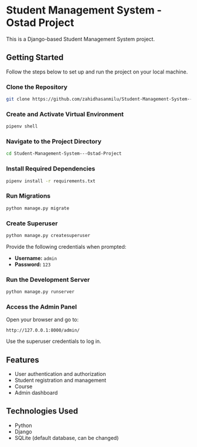 # Student Management System - Ostad Project

This is a Django-based Student Management System project.

## Getting Started

Follow the steps below to set up and run the project on your local machine.

### Clone the Repository
```bash
git clone https://github.com/zahidhasanmilu/Student-Management-System---Ostad-Project.git
```

### Create and Activate Virtual Environment
```bash
pipenv shell
```

### Navigate to the Project Directory
```bash
cd Student-Management-System---Ostad-Project
```

### Install Required Dependencies
```bash
pipenv install -r requirements.txt
```

### Run Migrations
```bash
python manage.py migrate
```

### Create Superuser
```bash
python manage.py createsuperuser
```
Provide the following credentials when prompted:
- **Username:** `admin`
- **Password:** `123`

### Run the Development Server
```bash
python manage.py runserver
```

### Access the Admin Panel
Open your browser and go to:
```
http://127.0.0.1:8000/admin/
```
Use the superuser credentials to log in.

## Features
- User authentication and authorization
- Student registration and management
- Course
- Admin dashboard

## Technologies Used
- Python
- Django
- SQLite (default database, can be changed)



